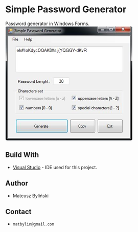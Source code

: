 # Simple Password Generator
Password generator in Windows Forms.
![simple-password-generator-screenshot](/PassGeneratorUI/img/screen.jpg)

## Build With
* [Visual Studio](https://visualstudio.microsoft.com/) - IDE used for this project.


## Author
* Mateusz Byliński 

## Contact
- `matbylin@gmail.com`
